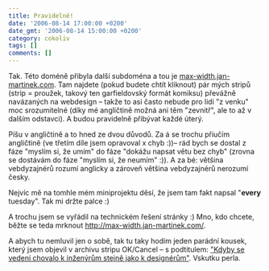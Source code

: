 ```yaml
---
title: Pravidelně!
date: '2006-08-14 17:00:00 +0200'
date_gmt: '2006-08-14 15:00:00 +0200'
category: cokoliv
tags: []
comments: []
---
```

<p>Tak. Této doméně přibyla další subdoména a tou je <a href="http://max-width.jan-martinek.com/">max-width.jan-martinek.com</a>. Tam najdete (pokud budete chtít kliknout) pár mých stripů (strip = proužek, takový ten garfieldovský formát komiksu) převážně navázaných na webdesign &ndash; takže to asi často nebude pro lidi "z venku" moc srozumitelné (díky mé angličtině možná ani těm "zevnitř", ale to až v dalším odstavci). A budou pravidelně přibývat každé úterý.</p>
<p>Píšu v angličtině a to hned ze dvou důvodů. Za á se trochu přiučím angličtině (ve třetím díle jsem opravoval x chyb :))&ndash; rád bych se dostal z fáze "myslím si, že umím" do fáze "dokážu napsat větu bez chyb" (zrovna se dostávám do fáze "myslím si, že neumím" :)). A za bé: většina vebdyzajnérů rozumí anglicky a zároveň většina vebdyzajnérů nerozumí česky.</p>
<p>Nejvíc mě na tomhle mém miniprojektu děsí, že jsem tam fakt napsal "<strong>every</strong> tuesday". Tak mi držte palce :)</p>
<p>A trochu jsem se vyřádil na technickém řešení stránky :) Mno, kdo chcete, běžte se teda mrknout <a href="http://max-width.jan-martinek.com/">http://max-width.jan-martinek.com/</a>.</p>
<p>A abych tu nemluvil jen o sobě, tak tu taky hodím jeden parádní kousek, který jsem objevil v archivu stripu OK/Cancel &ndash; s podtitulem: <a href="http://www.ok-cancel.com/comic/137.html">"Kdyby se vedení chovalo k inženýrům stejně jako k designérům"</a>. Vskutku perla.</p>
